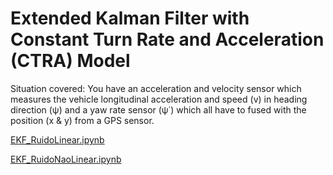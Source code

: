 # Extended Kalman Filter with Constant Turn Rate and Acceleration (CTRA) Model

Situation covered: You have an acceleration and velocity sensor which measures the vehicle longitudinal acceleration and speed (v) in heading direction (ψ) and a yaw rate sensor (ψ˙) which all have to fused with the position (x & y) from a GPS sensor.

[EKF_RuidoLinear.ipynb](https://github.com/deivis-ds/PIBITI/blob/main/Kalman_PIBITI/EKF_RuidoLinear.ipynb)

[EKF_RuidoNaoLinear.ipynb](https://github.com/deivis-ds/PIBITI/blob/main/Kalman_PIBITI/EKF_RuidoNaoLinear.ipynb)
